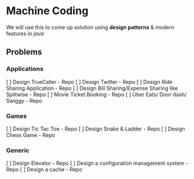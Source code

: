 # Machine Coding

We will use this to come up solution using **design patterns** & modern features in *java*

## Problems

### Applications

[ ] Design TrueCaller - Repo
[ ] Design Twitter - Repo
[ ] Design Ride Sharing Application - Repo
[ ] Design Bill Sharing/Expense Sharing like Splitwise - Repo
[ ] Movie Ticket Booking - Repo
[ ] Uber Eats/ Door dash/ Swiggy - Repo

### Games

[ ] Design Tic Tac Toe - Repo
[ ] Design Snake & Ladder - Repo
[ ] Design Chess Game - Repo

### Generic

[ ] Design Elevator - Repo
[ ] Design a configuration management system - Repo
[ ] Design a cache - Repo
